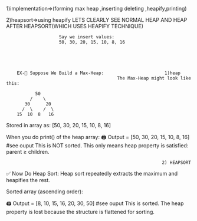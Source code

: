 1)implementation=>(forming max heap ,inserting deleting ,heapify,printing)

2)heapsort=>using heapify 
                                        LETS CLEARLY SEE  NORMAL HEAP AND HEAP AFTER HEAPSORT(WHICH USES HEAPIFY TECHNIQUE)

                     
                        Say we insert values:
                        50, 30, 20, 15, 10, 8, 16

                                                              
                                                              
                                                              
                                                              
        EX-🌲 Suppose We Build a Max-Heap:                       1)heap  
                                              The Max-Heap might look like this:
       
               50
             /    \
           30      20
          /  \    /  \
        15  10  8   16
Stored in array as:
[50, 30, 20, 15, 10, 8, 16]



When you do print() of the heap array:
🖨️ Output = [50, 30, 20, 15, 10, 8, 16]                                           #see ouput
This is NOT sorted.
This only means heap property is satisfied: parent ≥ children.



                                                               2) HEAPSORT

✅ Now Do Heap Sort:
Heap sort repeatedly extracts the maximum and heapifies the rest.

Sorted array (ascending order):

🖨️ Output = [8, 10, 15, 16, 20, 30, 50]                                         #see ouput
This is sorted. The heap property is lost because the structure is flattened for sorting.
